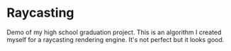 # Raycasting

Demo of my high school graduation project. This is an algorithm I created myself for a raycasting rendering engine. It's not perfect but it looks good.
